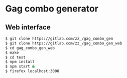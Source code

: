 # Gag combo generator

## Web interface

```bash
$ git clone https://gitlab.com/zz_/gag_combo_gen
$ git clone https://gitlab.com/zz_/gag_combo_gen_web
$ cd gag_combo_gen_web
$ make
$ cd test
$ npm install
$ npm start &
$ firefox localhost:3000
```
